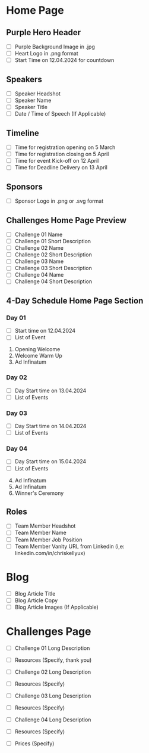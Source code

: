 # Home Page

## Purple Hero Header 

- [ ] Purple Background Image in .jpg
- [ ] Heart Logo in .png format
- [ ] Start Time on 12.04.2024 for countdown

## Speakers

-  [ ] Speaker Headshot
-  [ ] Speaker Name
-  [ ] Speaker Title 
-  [ ] Date / Time of Speech (If Applicable)

## Timeline

-  [ ] Time for registration opening on 5 March 
-  [ ] Time for registration closing on 5 April 
-  [ ] Time for event Kick-off on 12 April 
-  [ ] Time for Deadline Delivery on 13 April
 
## Sponsors

-  [ ] Sponsor Logo in .png or .svg format

## Challenges Home Page Preview 

-  [ ]  Challenge 01 Name
-  [ ]  Challenge 01 Short Description
-  [ ]  Challenge 02 Name
-  [ ]  Challenge 02 Short Description
-  [ ]  Challenge 03 Name
-  [ ]  Challenge 03 Short Description
-  [ ]  Challenge 04 Name
-  [ ]  Challenge 04 Short Description

## 4-Day Schedule Home Page Section 

### Day 01
- [ ] Start time on 12.04.2024
- [ ] List of Event 

01. Opening Welcome
02. Welcome Warm Up
03. Ad Infinatum 

### Day 02
- [ ] Day Start time on 13.04.2024
- [ ] List of Events

### Day 03
- [ ] Day Start time on 14.04.2024
- [ ] List of Events

### Day 04
- [ ] Day Start time on 15.04.2024
- [ ] List of Events

04. Ad Infinatum
05. Ad Infinatum
06. Winner's Ceremony

## Roles 

-  [ ] Team Member Headshot
-  [ ] Team Member Name
-  [ ] Team Member Job Position
-  [ ] Team Member Vanity URL from Linkedin (i,e: linkedin.com/in/chriskellyux)

# Blog 

-  [ ] Blog Article Title
-  [ ] Blog Article Copy
-  [ ] Blog Article Images (If Applicable)

# Challenges Page 

-  [ ] Challenge 01 Long Description
-  [ ]  Resources (Specify, thank you) 
-  [ ] Challenge 02 Long Description
-  [ ]  Resources (Specify) 
-  [ ]  Challenge 03 Long Description
-  [ ]  Resources (Specify) 
-  [ ]  Challenge 04 Long Description
-  [ ]  Resources (Specify) 
-  [ ]  Prices (Specify) 


